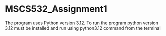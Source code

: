 # MSCS532_Assignment1

The program uses Python version 3.12.
To run the program python version 3.12 must be installed and run using python3.12 command from the terminal

